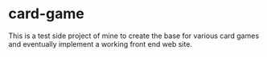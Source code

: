 # card-game

This is a test side project of mine to create the base for various card games and eventually implement a working front end web site.
